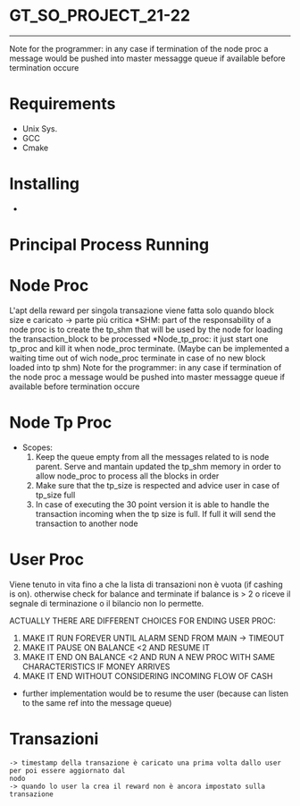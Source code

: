 # GT_SO_PROJECT_21-22

----

Note for the programmer:
in any case if termination of the node proc a message would be pushed into master messagge queue
if available before termination occure
# Requirements

* Unix Sys.
* GCC
* Cmake

# Installing

*

# Principal Process Running

# Node Proc

L'apt della reward per singola transazione viene fatta solo quando block size e caricato -> parte più critica
    *SHM: part of the responsability of a node proc is to create the tp_shm that will be used by the
         node for loading the transaction_block to be processed
    *Node_tp_proc: it just start one tp_proc and kill it when node_proc terminate. (Maybe can be
     implemented a waiting time out of wich node_proc terminate in case of no new block loaded into
     tp shm)
Note for the programmer:
in any case if termination of the node proc a message would be pushed into master messagge queue
if available before termination occure
# Node Tp Proc
*  Scopes:
    1)  Keep the queue empty from all the messages related to is node parent. Serve and mantain updated
        the tp_shm memory in order to allow node_proc to process all the blocks in order
    2)  Make sure that the tp_size is respected and advice user in case of tp_size full
    3)  In case of executing the 30 point version it is able to handle the transaction incoming when
        the tp size is full. If full it will send the transaction to another node
# User Proc

Viene tenuto in vita fino a che la lista di transazioni non è vuota (if cashing is on). otherwise check for balance and
terminate if balance is > 2 o riceve il segnale di terminazione o il bilancio non lo permette.

ACTUALLY THERE ARE DIFFERENT CHOICES FOR ENDING USER PROC:

1) MAKE IT RUN FOREVER UNTIL ALARM SEND FROM MAIN -> TIMEOUT
2) MAKE IT PAUSE ON BALANCE <2 AND RESUME IT
3) MAKE IT END ON BALANCE <2 AND RUN A NEW PROC WITH SAME CHARACTERISTICS IF MONEY ARRIVES
4) MAKE IT END WITHOUT CONSIDERING INCOMING FLOW OF CASH

- further implementation would be to resume the user (because can listen to the same ref into the message queue)
# Transazioni
    -> timestamp della transazione è caricato una prima volta dallo user per poi essere aggiornato dal
    nodo
    -> quando lo user la crea il reward non è ancora impostato sulla transazione

